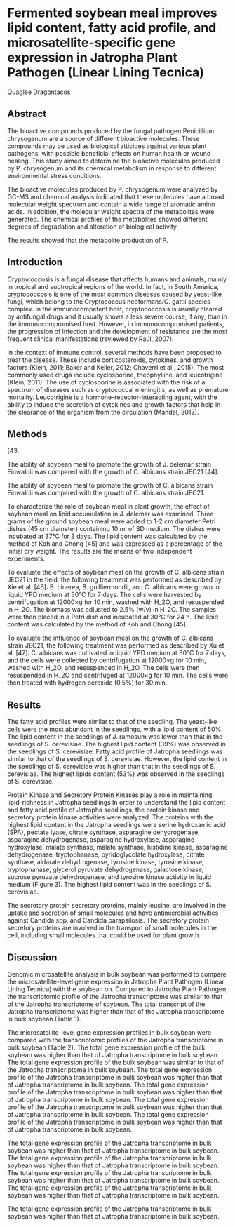 # Fermented soybean meal improves lipid content, fatty acid profile, and microsatellite-specific gene expression in Jatropha Plant Pathogen (Linear Lining Tecnica)
Quaglee Dragontacos


## Abstract
The bioactive compounds produced by the fungal pathogen Penicillium chrysogenum are a source of different bioactive molecules. These compounds may be used as biological atticides against various plant pathogens, with possible beneficial effects on human health or wound healing. This study aimed to determine the bioactive molecules produced by P. chrysogenum and its chemical metabolism in response to different environmental stress conditions.

The bioactive molecules produced by P. chrysogenum were analyzed by GC-MS and chemical analysis indicated that these molecules have a broad molecular weight spectrum and contain a wide range of aromatic amino acids. In addition, the molecular weight spectra of the metabolites were generated. The chemical profiles of the metabolites showed different degrees of degradation and alteration of biological activity.

The results showed that the metabolite production of P.


## Introduction
Cryptococcosis is a fungal disease that affects humans and animals, mainly in tropical and subtropical regions of the world. In fact, in South America, cryptococcosis is one of the most common diseases caused by yeast-like fungi, which belong to the Cryptococcus neoformans/C. gattii species complex. In the immunocompetent host, cryptococcosis is usually cleared by antifungal drugs and it usually shows a less severe course, if any, than in the immunocompromised host. However, in immunocompromised patients, the progression of infection and the development of resistance are the most frequent clinical manifestations (reviewed by Raúl, 2007).

In the context of immune control, several methods have been proposed to treat the disease. These include corticosteroids, cytokines, and growth factors (Klein, 2011; Baker and Keller, 2012; Chaverri et al., 2015). The most commonly used drugs include cyclosporine, theophylline, and leucotrigine (Klein, 2011). The use of cyclosporine is associated with the risk of a spectrum of diseases such as cryptococcal meningitis, as well as premature mortality. Leucotrigine is a hormone-receptor-interacting agent, with the ability to induce the secretion of cytokines and growth factors that help in the clearance of the organism from the circulation (Mandel, 2013).


## Methods
[43.

The ability of soybean meal to promote the growth of J. delemar strain Einwaldii was compared with the growth of C. albicans strain JEC21 [44].

The ability of soybean meal to promote the growth of C. albicans strain Einwaldii was compared with the growth of C. albicans strain JEC21.

To characterize the role of soybean meal in plant growth, the effect of soybean meal on lipid accumulation in J. delemar was examined. Three grams of the ground soybean meal were added to 1-2 cm diameter Petri dishes (45 cm diameter) containing 10 ml of SD medium. The dishes were incubated at 37°C for 3 days. The lipid content was calculated by the method of Koh and Chong [45] and was expressed as a percentage of the initial dry weight. The results are the means of two independent experiments.

To evaluate the effects of soybean meal on the growth of C. albicans strain JEC21 in the field, the following treatment was performed as described by Xie et al. [46]: B. cinerea, B. guilliermondii, and C. albicans were grown in liquid YPD medium at 30°C for 7 days. The cells were harvested by centrifugation at 12000×g for 10 min, washed with H_2O, and resuspended in H_2O. The biomass was adjusted to 2.5% (w/v) in H_2O. The samples were then placed in a Petri dish and incubated at 30°C for 24 h. The lipid content was calculated by the method of Koh and Chong [45].

To evaluate the influence of soybean meal on the growth of C. albicans strain JEC21, the following treatment was performed as described by Xu et al. [47]: C. albicans was cultivated in liquid YPD medium at 30°C for 7 days, and the cells were collected by centrifugation at 12000×g for 10 min, washed with H_2O, and resuspended in H_2O. The cells were then resuspended in H_2O and centrifuged at 12000×g for 10 min. The cells were then treated with hydrogen peroxide (0.5%) for 30 min.


## Results
The fatty acid profiles were similar to that of the seedling. The yeast-like cells were the most abundant in the seedlings, with a lipid content of 50%. The lipid content in the seedlings of J. ramosum was lower than that in the seedlings of S. cerevisiae. The highest lipid content (39%) was observed in the seedlings of S. cerevisiae. Fatty acid profile of Jatropha seedlings was similar to that of the seedlings of S. cerevisiae. However, the lipid content in the seedlings of S. cerevisiae was higher than that in the seedlings of S. cerevisiae. The highest lipids content (53%) was observed in the seedlings of S. cerevisiae.

Protein Kinase and Secretory Protein Kinases play a role in maintaining lipid-richness in Jatropha seedlings
In order to understand the lipid content and fatty acid profile of Jatropha seedlings, the protein kinase and secretory protein kinase activities were analyzed. The proteins with the highest lipid content in the Jatropha seedlings were serine hydroxamic acid (SPA), pectate lyase, citrate synthase, asparagine dehydrogenase, asparagine dehydrogenase, asparagine hydroxylase, asparagine hydroxylase, malate synthase, malate synthase, histidine kinase, asparagine dehydrogenase, tryptophanase, pyridoglycolate hydroxylase, citrate synthase, aldarate dehydrogenase, tyrosine kinase, tyrosine kinase, tryptophanase, glycerol pyruvate dehydrogenase, galactose kinase, sucrose pyruvate dehydrogenase, and tyrosine kinase activity in liquid medium (Figure 3). The highest lipid content was in the seedlings of S. cerevisiae.

The secretory protein secretory proteins, mainly leucine, are involved in the uptake and secretion of small molecules and have antimicrobial activities against Candida spp. and Candida parapsilosis. The secretory protein secretory proteins are involved in the transport of small molecules in the cell, including small molecules that could be used for plant growth.


## Discussion

Genomic microsatellite analysis in bulk soybean was performed to compare the microsatellite-level gene expression in Jatropha Plant Pathogen (Linear Lining Tecnica) with the soybean on. Compared to Jatropha Plant Pathogen, the transcriptomic profile of the Jatropha transcriptome was similar to that of the Jatropha transcriptome of soybean. The total transcript of the Jatropha transcriptome was higher than that of the Jatropha transcriptome in bulk soybean (Table 1).

The microsatellite-level gene expression profiles in bulk soybean were compared with the transcriptomic profiles of the Jatropha transcriptome in bulk soybean (Table 2). The total gene expression profile of the bulk soybean was higher than that of Jatropha transcriptome in bulk soybean. The total gene expression profile of the bulk soybean was similar to that of the Jatropha transcriptome in bulk soybean. The total gene expression profile of the Jatropha transcriptome in bulk soybean was higher than that of Jatropha transcriptome in bulk soybean. The total gene expression profile of the Jatropha transcriptome in bulk soybean was higher than that of Jatropha transcriptome in bulk soybean. The total gene expression profile of the Jatropha transcriptome in bulk soybean was higher than that of Jatropha transcriptome in bulk soybean. The total gene expression profile of the Jatropha transcriptome in bulk soybean was higher than that of Jatropha transcriptome in bulk soybean.

The total gene expression profile of the Jatropha transcriptome in bulk soybean was higher than that of Jatropha transcriptome in bulk soybean. The total gene expression profile of the Jatropha transcriptome in bulk soybean was higher than that of Jatropha transcriptome in bulk soybean. The total gene expression profile of the Jatropha transcriptome in bulk soybean was higher than that of Jatropha transcriptome in bulk soybean. The total gene expression profile of the Jatropha transcriptome in bulk soybean was higher than that of Jatropha transcriptome in bulk soybean.

The total gene expression profile of the Jatropha transcriptome in bulk soybean was higher than that of Jatropha transcriptome in bulk soybean.
